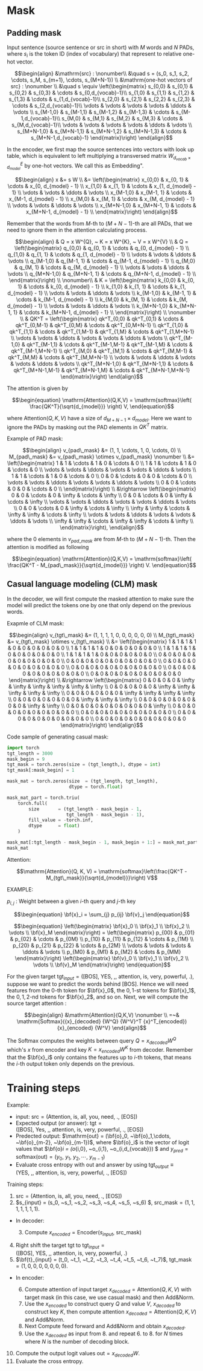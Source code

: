 # Mask
## Padding mask

Input sentence (source sentence or src in short) with $M$ words and $N$ PADs, where $s_i$ is the token ID (index of vocabulary) that represent to relative one-hot vector.
```math
\begin{align}
&\mathrm{src} : \nonumber\\
&\quad s = (s_0, s_1, s_2, \cdots, s_M, s_{m+1}, \cdots, s_{M+N-1}) \\
&\mathrm{one-hot vectors of src} : \nonumber \\
&\quad s \equiv \left(\begin{matrix}
s_{0,0} & s_{0,1} & s_{0,2} & s_{0,3} & \cdots & s_{0,d_{vocab}-1}\\
s_{1,0} & s_{1,1} & s_{1,2} & s_{1,3} & \cdots & s_{1,d_{vocab}-1}\\
s_{2,0} & s_{2,1} & s_{2,2} & s_{2,3} & \cdots & s_{2,d_{vocab}-1}\\
\vdots & \vdots & \vdots & \vdots & \ddots & \vdots \\
s_{M-1,0} & s_{M-1,1} & s_{M-1,2} & s_{M-1,3} & \cdots & s_{M-1,d_{vocab}-1}\\
s_{M,0} & s_{M,1} & s_{M,2} & s_{M,3} & \cdots & s_{M,d_{vocab}-1}\\
\vdots & \vdots & \vdots & \vdots & \ddots & \vdots \\
s_{M+N-1,0} & s_{M+N-1,1} & s_{M+N-1,2} & s_{M+N-1,3} & \cdots & s_{M+N-1,d_{vocab}-1}
\end{matrix}\right)
\end{align}
```

In the encoder, we first map the source sentences into vectors with look up table, which is equivalent to left multiplying a transversed matrix $W^{E}_{d_{vocab} \times d_{model}}$ by one-hot vectors. We call this as Embedding".
```math
\begin{align}
x &= s W \\
&= \left(\begin{matrix}
x_{0,0} & x_{0, 1} & \cdots & x_{0, d_{model} - 1} \\
x_{1,0} & x_{1, 1} & \cdots & x_{1, d_{model} - 1} \\
\vdots & \vdots & \ddots & \vdots \\ 
x_{M-1,0} & x_{M-1, 1} & \cdots & x_{M-1, d_{model} - 1} \\
x_{M,0} & x_{M, 1} & \cdots & x_{M, d_{model} - 1} \\
\vdots & \vdots & \ddots & \vdots \\ 
x_{M+N-1,0} & x_{M+N-1, 1} & \cdots & x_{M+N-1, d_{model} - 1} \\
\end{matrix}\right)
\end{align}
```

Remember that the words from $M$-th to $(M+N-1)$-th are all PADs, that we need to ignore them in the attention calculating process.

```math
\begin{align}
& Q = x W^{Q}, ~ K = x W^{K}, ~ V = x W^{V} \\
& Q = \left(\begin{matrix}
q_{0,0} & q_{0, 1} & \cdots & q_{0, d_{model} - 1} \\
q_{1,0} & q_{1, 1} & \cdots & q_{1, d_{model} - 1} \\
\vdots & \vdots & \ddots & \vdots \\ 
q_{M-1,0} & q_{M-1, 1} & \cdots & q_{M-1, d_{model} - 1} \\
q_{M,0} & q_{M, 1} & \cdots & q_{M, d_{model} - 1} \\
\vdots & \vdots & \ddots & \vdots \\ 
q_{M+N-1,0} & q_{M+N-1, 1} & \cdots & q_{M+N-1, d_{model} - 1} \\
\end{matrix}\right) \\
\nonumber\\
& K = \left(\begin{matrix}
k_{0,0} & k_{0, 1} & \cdots & k_{0, d_{model} - 1} \\
k_{1,0} & k_{1, 1} & \cdots & k_{1, d_{model} - 1} \\
\vdots & \vdots & \ddots & \vdots \\ 
k_{M-1,0} & k_{M-1, 1} & \cdots & k_{M-1, d_{model} - 1} \\
k_{M,0} & k_{M, 1} & \cdots & k_{M, d_{model} - 1} \\
\vdots & \vdots & \ddots & \vdots \\ 
k_{M+N-1,0} & k_{M+N-1, 1} & \cdots & k_{M+N-1, d_{model} - 1} \\
\end{matrix}\right) \\
\nonumber \\
& QK^T = \left(\begin{matrix}
qk^T_{0,0} & qk^T_{0,1} & \cdots & qk^T_{0,M-1} & qk^T_{0,M} & \cdots & qk^T_{0,M+N-1} \\
qk^T_{1,0} & qk^T_{1,1} & \cdots & qk^T_{1,M-1} & qk^T_{1,M} & \cdots & qk^T_{1,M+N-1} \\
\vdots & \vdots & \ddots & \vdots & \vdots & \ddots & \vdots \\
qk^T_{M-1,0} & qk^T_{M-1,1} & \cdots & qk^T_{M-1,M-1} & qk^T_{M-1,M} & \cdots & qk^T_{M-1,M+N-1} \\
qk^T_{M,0} & qk^T_{M,1} & \cdots & qk^T_{M,M-1} & qk^T_{M,M} & \cdots & qk^T_{M,M+N-1} \\
\vdots & \vdots & \ddots & \vdots & \vdots & \ddots & \vdots \\
qk^T_{M+N-1,0} & qk^T_{M+N-1,1} & \cdots & qk^T_{M+N-1,M-1} & qk^T_{M+N-1,M} & \cdots & qk^T_{M+N-1,M+N-1}
\end{matrix}\right)
\end{align}
```

The attention is given by
```math
\begin{equation}
\mathrm{Attention}(Q,K,V) = \mathrm{softmax}\left( \frac{QK^T}{\sqrt{d_{model}}} \right) V,
\end{equation}
```
where $\mathrm{Attention}(Q,K,V)$ have a size of $d_{M+N-1} \times d_{model}$. Here we want to ignore the PADs by masking out the PAD elements in $QK^T$ matrix. 

Example of PAD mask:
```math
\begin{align}
v_{pad\_mask} &= (1, 1, \cdots, 1, 0, \cdots, 0) \\
M_{pad\_mask} &= v_{pad\_mask} \otimes v_{pad\_mask} \nonumber \\
&= \left(\begin{matrix}
1 & 1 & \cdots & 1 & 0 & \cdots & 0 \\
1 & 1 & \cdots & 1 & 0 & \cdots & 0 \\
\vdots & \vdots & \ddots & \vdots & \vdots & \ddots & \vdots \\
1 & 1 & \cdots & 1 & 0 & \cdots & 0 \\
0 & 0 & \cdots & 0 & 0 & \cdots & 0 \\
\vdots & \vdots & \ddots & \vdots & \vdots & \ddots & \vdots \\
0 & 0 & \cdots & 0 & 0 & \cdots & 0 \\
\end{matrix}\right) \\
&\rightarrow \left(\begin{matrix}
0 & 0 & \cdots & 0 & \infty & \cdots & \infty \\
0 & 0 & \cdots & 0 & \infty & \cdots & \infty \\
\vdots & \vdots & \ddots & \vdots & \vdots & \ddots & \vdots \\
0 & 0 & \cdots & 0 & \infty & \cdots & \infty \\
\infty & \infty & \cdots & \infty & \infty & \cdots & \infty \\
\vdots & \vdots & \ddots & \vdots & \vdots & \ddots & \vdots \\
\infty & \infty & \cdots & \infty & \infty & \cdots & \infty \\
\end{matrix}\right),
\end{align}
```

where the $0$ elements in $v_{pad\_mask}$ are from $M$-th to $(M+N-1)$-th. Then the attention is modified as following
```math
\begin{equation}
\mathrm{Attention}(Q,K,V) = \mathrm{softmax}\left( \frac{QK^T - M_{pad\_mask}}{\sqrt{d_{model}}} \right) V.
\end{equation}
```



## Casual language modeling (CLM) mask
In the decoder, we will first compute the masked attention to make sure the model will predict the tokens one by one that only depend on the previous words.

Exapmle of CLM mask:
```math
\begin{align}
v_{tgt\_mask} &= (1, 1, 1, 1, 0, 0, 0, 0, 0, 0) \\
M_{tgt\_mask} &= v_{tgt\_mask} \otimes v_{tgt\_mask} \\
&= \left(\begin{matrix}
1 & 1 & 1 & 1 & 0 & 0 & 0 & 0 & 0 & 0 \\
1 & 1 & 1 & 1 & 0 & 0 & 0 & 0 & 0 & 0 \\
1 & 1 & 1 & 1 & 0 & 0 & 0 & 0 & 0 & 0 \\
1 & 1 & 1 & 1 & 0 & 0 & 0 & 0 & 0 & 0 \\
0 & 0 & 0 & 0 & 0 & 0 & 0 & 0 & 0 & 0 \\
0 & 0 & 0 & 0 & 0 & 0 & 0 & 0 & 0 & 0 \\
0 & 0 & 0 & 0 & 0 & 0 & 0 & 0 & 0 & 0 \\
0 & 0 & 0 & 0 & 0 & 0 & 0 & 0 & 0 & 0 \\
0 & 0 & 0 & 0 & 0 & 0 & 0 & 0 & 0 & 0 \\
0 & 0 & 0 & 0 & 0 & 0 & 0 & 0 & 0 & 0
\end{matrix}\right) \\
&\rightarrow \left(\begin{matrix}
0 & 0 & 0 & 0 & \infty & \infty & \infty & \infty & \infty & \infty \\
0 & 0 & 0 & 0 & 0 & \infty & \infty & \infty & \infty & \infty \\
0 & 0 & 0 & 0 & 0 & 0 & \infty & \infty & \infty & \infty \\
0 & 0 & 0 & 0 & 0 & 0 & 0 & \infty & \infty & \infty \\
0 & 0 & 0 & 0 & 0 & 0 & 0 & 0 & \infty & \infty \\
0 & 0 & 0 & 0 & 0 & 0 & 0 & 0 & 0 & \infty \\
0 & 0 & 0 & 0 & 0 & 0 & 0 & 0 & 0 & 0 \\
0 & 0 & 0 & 0 & 0 & 0 & 0 & 0 & 0 & 0 \\
0 & 0 & 0 & 0 & 0 & 0 & 0 & 0 & 0 & 0 \\
0 & 0 & 0 & 0 & 0 & 0 & 0 & 0 & 0 & 0
\end{matrix}\right)
\end{align}
```
Code sample of generating casual mask:
```Python
import torch
tgt_length = 3000
mask_begin = 9
tgt_mask = torch.zeros(size = (tgt_length,), dtype = int)
tgt_mask[:mask_begin] = 1

mask_mat = torch.zeros(size  = (tgt_length, tgt_length), 
                       dtype = torch.float)

mask_mat_part = torch.triu(
    torch.full(
        size       = (tgt_length - mask_begin - 1, 
                      tgt_length - mask_begin - 1), 
        fill_value = -torch.inf,
        dtype      = float)
    )

mask_mat[:tgt_length - mask_begin - 1, mask_begin + 1:] = mask_mat_part
mask_mat
```

Attention:
```math
\mathrm{Attention}(Q, K, V) = \mathrm{softmax}\left(\frac{QK^T - M_{tgt\_mask}}{\sqrt{d_{model}}}\right) V
```

EXAMPLE:

$p_{i,j}$ : Weight between a given $i$-th query and $j$-th key

```math
\begin{equation}
\bf{x}_i = \sum_{j} p_{ij} \bf{v}_j
\end{equation}
```

```math
\begin{equation}
\left(\begin{matrix}
    \bf{x}_0 \\
    \bf{x}_1 \\
    \bf{x}_2 \\
    \vdots \\
    \bf{x}_M
\end{matrix}\right) = 
\left(\begin{matrix}
    p_{00} & p_{01} & p_{02} & \cdots & p_{0M} \\
    p_{10} & p_{11} & p_{12} & \cdots & p_{1M} \\
    p_{20} & p_{21} & p_{22} & \cdots & p_{2M} \\
    \vdots & \vdots & \vdots & \ddots & \vdots \\
    p_{M0} & p_{M1} & p_{M2} & \cdots & p_{MM}
\end{matrix}\right)
\left(\begin{matrix}
    \bf{v}_0 \\
    \bf{v}_1 \\
    \bf{v}_2 \\
    \vdots \\
    \bf{v}_M
\end{matrix}\right)
\end{equation}
```

For the given target $\mathrm{tgt}_{input} = (\mathrm{[BOS]}, ~\mathrm{YES}, ~\mathrm{,}, ~\mathrm{attention}, ~\mathrm{is}, ~\mathrm{very}, ~\mathrm{powerful}, ~\mathrm{.})$, suppose we want to predict the words behind $\mathrm{[BOS]}$. Hence we will need features from the $0$-th token for $\bf{x}_0$, the $0,1$-st tokens for $\bf{x}_1$, the $0,1,2$-nd tokens for $\bf{x}_2$, and so on. Next, we will compute the source target attention :
```math
\begin{align}
&\mathrm{Attention}(Q,K,V) \nonumber \\
=~& \mathrm{Softmax}({x}_{decoded} {W^Q} {W^V}^T {x}^T_{encoded}) {x}_{encoded} {W^V}
\end{align}
```
The $\mathrm{Softmax}$ computes the weights between query $Q = x_{decoded}W^Q$ which's $x$ from encoder and key $K = x_{encoded} W^K$ from decoder. Remember that the $\bf{x}_i$ only contains the features up to $i$-th tokens, that means the $i$-th output token only depends on the previous.


# Training steps
Example: 
* input: $\mathrm{src} = (\mathrm{Attention}, ~\mathrm{is}, ~\mathrm{all}, ~\mathrm{you}, ~\mathrm{need}, ~\mathrm{.}, ~\mathrm{[EOS]})$ 
* Expected output (or answer): $\mathrm{tgt} = (\mathrm{[BOS]}, ~\mathrm{Yes}, ~\mathrm{,}, ~\mathrm{attention}, ~\mathrm{is}, ~\mathrm{very}, ~\mathrm{powerful}, ~\mathrm{.}, ~\mathrm{[EOS]})$
* Predected output: $\mathrm{out} = (\bf{o}_0, ~\bf{o}_1,\cdots, ~\bf{o}_{m-2}, ~\bf{o}_{m-1})$, where $\bf{o}_i$ is the vector of $\mathrm{logit}$ values that $\bf{o}_i = (o_{i,0}, ~o_{i,1}, ~o_{i,d_{vocab}}) $ and $y_{pred} = \mathrm{softmax}(\mathrm{out}) = (y_0,~y_1, ~y_2, \cdots, ~y_{m-1})$
* Evaluate cross entropy with $\mathrm{out}$ and answer by using $\mathrm{tgt}_{output} \equiv (\mathrm{YES}, ~\mathrm{,}, ~\mathrm{attention}, ~\mathrm{is}, ~\mathrm{very}, ~\mathrm{powerful}, ~\mathrm{.}, ~\mathrm{[EOS]})$

Training steps:
1. $\mathrm{src} = (\mathrm{Attention}, ~\mathrm{is}, ~\mathrm{all}, ~\mathrm{you}, ~\mathrm{need}, ~\mathrm{.}, ~\mathrm{[EOS]})$ 
2. $s_{input} = (s_0, ~s_1, ~s_2, ~s_3, ~s_4, ~s_5, ~s_6) $, $\mathrm{src\_mask} = (1,1,1,1,1,1,1)$.
* In decoder:

    3. Compute $x_{encoded} = \mathrm{Encoder}(s_{input}, ~\mathrm{src\_mask})$

4. Right shift the target $\mathrm{tgt}$ to $\mathrm{tgt}_{input} = (\mathrm{[BOS]}, ~\mathrm{YES}, ~\mathrm{,}, ~\mathrm{attention}, ~\mathrm{is}, ~\mathrm{very}, ~\mathrm{powerful}, ~\mathrm{.})$
5. $\bf{t}_{input} = (t_0, ~t_1, ~t_2, ~t_3, ~t_4, ~t_5, ~t_6, ~t_7)$, $\mathrm{tgt\_mask} = (1,0,0,0,0,0,0,0)$.

* In encoder:

    6. Compute attention of input target $x_{decoded} = \mathrm{Attention}(Q,K,V)$ with target mask (in this case, we use casual mask) and then Add&Norm.
    7. Use the $x_{encoded}$ to construct query $Q$ and value $V$, $x_{decoded}$ to construct key $K$, then compute attention $x_{decoded} = \mathrm{Attention}(Q,K,V)$ and Add&Norm.
    8. Next Compute feed forward and Add&Norm and obtain $x_{decoded}$.
    9. Use the $x_{decoded}$ as input from 8. and repeat 6. to 8. for $N$ times where $N$ is the number of decoding block.
    
10. Compute the output logit values $\mathrm{out} = x_{decoded} W$.
11. Evaluate the cross entropy. 
